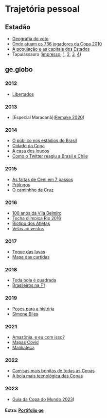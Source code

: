 # Trajetória pessoal

## Estadão
* [Geografia do voto](https://media.licdn.com/dms/image/sync/C5627AQEIvzWTl3Y_Qg/articleshare-shrink_480/0/1695737756258?e=1697457600&v=beta&t=WgBI4VHMIQxPYBLKM1LPjbsXGz3pTRTnPiZ1pkvTmho)
* [Onde atuam os 736 jogadores da Copa 2010](https://ciencianamidia.files.wordpress.com/2010/07/copa-2010.jpg)
* [A população e as capitais dos Estados](https://img.estadao.com.br/fotos/crop/1200x1200/resources/jpg/9/7/1414781766879.jpg)
* Tapuiassauro ([impresso](https://www.researchgate.net/profile/Ricardo-Cunha-Lima/publication/282154531/figure/fig1/AS:391719733481473@1470404670226/Figura-2-Infografico-Tapuiassauro-o-novo-dinossauro-do-Brasil-para-a-versao-impressa.png), [1](https://www.researchgate.net/profile/Ricardo-Cunha-Lima/publication/282154531/figure/fig2/AS:391719733481474@1470404670443/Figura-3-Tapuiassauro-primeira-tela-da-versao-on-line-do.png), [2](https://www.researchgate.net/profile/Ricardo-Cunha-Lima/publication/282154531/figure/fig3/AS:391719733481475@1470404670469/Figura-4-Os-dinossauros-no-Brasil-segunda-tela-da-versao-on-line.png), [3](https://www.researchgate.net/profile/Ricardo-Cunha-Lima/publication/282154531/figure/fig4/AS:391719733481476@1470404670513/Figura-5-A-historia-do-fossil-terceira-tela-da-versao-on-line.png), [4](https://www.researchgate.net/profile/Ricardo-Cunha-Lima/publication/282154531/figure/fig5/AS:391719733481477@1470404670532/Figura-6-Passo-a-passo-quarta-tela-da-versao-on-line.png))


## ge.globo

### 2012
* [Libertados](https://s3.glbimg.com/v1/AUTH_08fb001c60b847468664307c11fa9dc9/public/2020/5/0Lh4S2SNADIJgV1Gdg4y.jpg)

### 2013
* [Especial Maracanã]([Remake 2020](https://interativos.ge.globo.com/futebol/especial/maracana-70-anos))

### 2014
* [O público nos estádios do Brasil](http://app.globoesporte.globo.com/futebol/publico-no-brasil/index.html)
* [Cidade da Copa](http://app.globoesporte.globo.com/copa-do-mundo/cidade-da-copa/index.html)
* [A casa dos loucos](https://s3.glbimg.com/v1/AUTH_08fb001c60b847468664307c11fa9dc9/public/2020/5/rrbLVWa6O7SKaRbSlRy0.jpg)
* [Como o Twitter reagiu a Brasil e Chile](http://app.globoesporte.globo.com/copa-do-mundo/como-o-twitter-reagiu-a-brasil-chile/index.html)

### 2015
* [As faltas de Ceni em 7 passos](http://app.globoesporte.globo.com/futebol/times/sao-paulo/as-faltas-de-ceni-em-7-passos/index.html)
* [Prólogos](http://app.globoesporte.globo.com/futebol/times/sao-paulo/prologos/index.html)
* [O caminhho da Cruz](https://s3.glbimg.com/v1/AUTH_08fb001c60b847468664307c11fa9dc9/public/2020/5/LM2EHohuFoLrSqoHtGTs.jpg)

### 2016
* [100 anos da Vila Belmiro](http://app.globoesporte.globo.com/futebol/times/santos/100-anos-vila-belmiro/index.html)
* [Tocha olímpica Rio 2016](http://app.globoesporte.globo.com/olimpiadas/tocha-olimpica-rio-2016/index.html)
* [Biotipo dos Atletas](http://app.globoesporte.globo.com/olimpiadas/biotipos-dos-atletas/index.html)
* [Velas ao ventos](http://app.globoesporte.globo.com/olimpiadas/vela/index.html)

### 2017
* [Toque das luvas](http://app.sportv.globo.com/combate/may-mac/toque-das-luvas/index.html)
* [Mapa das curtidas](http://app.globoesporte.globo.com/futebol/mapa-das-curtidas-2017/#!)

### 2018
* [Toda bola é quadrada](https://interativos.ge.globo.com/futebol/copa-do-mundo/especial/toda-bola-e-quadrada)
* [Brasileiros na F1](https://interativos.ge.globo.com/motor/formula-1/especial/participacoes-brasileiras-na-f1)

### 2019
* [Poses para a história](https://interativos.ge.globo.com/futebol/materia/poses-para-a-historia)
* [Simone Biles](https://interativos.ge.globo.com/ginastica-artistica/especial/simone-biles)

### 2021
* [Amazônia, e eu com isso?](https://especiais.g1.globo.com/g1-15-anos/2021/amazonia-meio-ambiente-devastacao/)
* [Mapas Covid](https://especiais.g1.globo.com/bemestar/vacina/2021/mapa-brasil-vacina-covid/)
* [Marilíateca](https://especiais.g1.globo.com/pop-arte/musica/2021/mariliateca/)

### 2022
* [Camisas mais bonitas de todas as Copas](https://interativos.ge.globo.com/futebol/copa-do-mundo/especial/top-20-camisas-mais-bonitas-de-todas-as-copas-do-mundo)
* [A bola mais tecnológica das Copas](https://interativos.ge.globo.com/futebol/copa-do-mundo/materia/a-bola-mais-tecnologica-das-copas)


### 2023
* [Guia da Copa do Mundo 2023](https://interativos.ge.globo.com/futebol/copa-do-mundo-feminina/especial/guia-da-copa-do-mundo-feminina-2023))


#### Extra: [Portifolio ge](https://interativos.ge.globo.com/globoesporte/materia/portfolio-de-infograficos-e-especiais-interativos-do-globoesportecom.ghtml)
